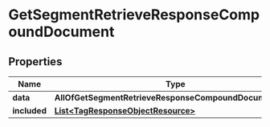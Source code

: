 # GetSegmentRetrieveResponseCompoundDocument

## Properties
Name | Type | Description | Notes
------------ | ------------- | ------------- | -------------
**data** | **AllOfGetSegmentRetrieveResponseCompoundDocumentData** |  | 
**included** | [**List&lt;TagResponseObjectResource&gt;**](TagResponseObjectResource.md) |  |  [optional]
